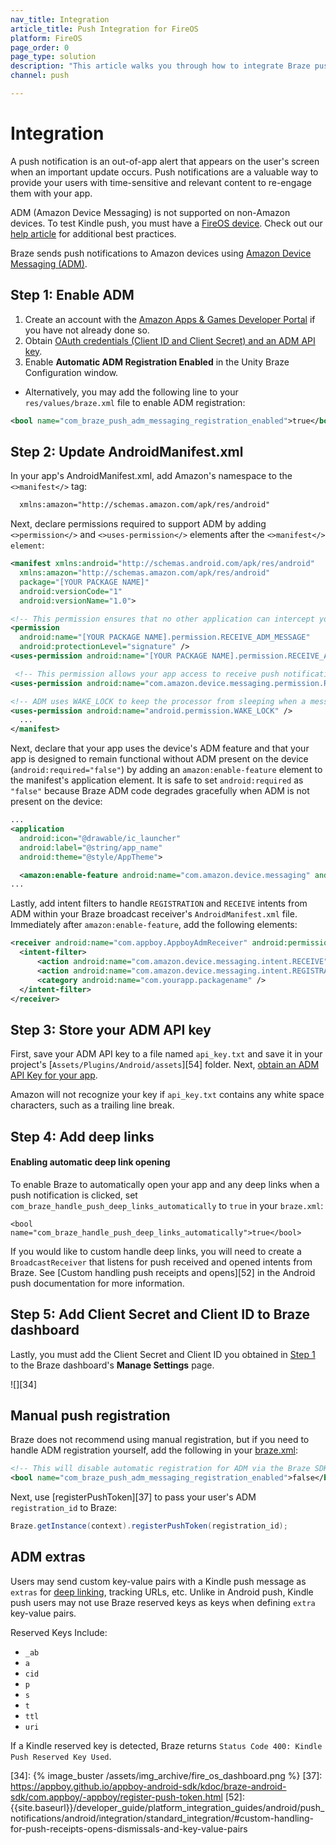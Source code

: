 ```yaml
---
nav_title: Integration
article_title: Push Integration for FireOS
platform: FireOS
page_order: 0
page_type: solution
description: "This article walks you through how to integrate Braze push notifications in your FireOS application."
channel: push

---
```


# Integration

A push notification is an out-of-app alert that appears on the user's screen when an important update occurs. Push notifications are a valuable way to provide your users with time-sensitive and relevant content to re-engage them with your app.

ADM (Amazon Device Messaging) is not supported on non-Amazon devices. To test Kindle push, you must have a [FireOS device][32]. Check out our [help article][8] for additional best practices.

Braze sends push notifications to Amazon devices using [Amazon Device Messaging (ADM)][14].

## Step 1: Enable ADM

1. Create an account with the [Amazon Apps & Games Developer Portal][10] if you have not already done so.
2. Obtain [OAuth credentials (Client ID and Client Secret) and an ADM API key][11].
3. Enable **Automatic ADM Registration Enabled** in the Unity Braze Configuration window. 
  - Alternatively, you may add the following line to your `res/values/braze.xml` file to enable ADM registration:

  ```xml
  <bool name="com_braze_push_adm_messaging_registration_enabled">true</bool>
  ```

## Step 2: Update AndroidManifest.xml

In your app's AndroidManifest.xml, add Amazon's namespace to the `<>manifest</>` tag:

```xml
  xmlns:amazon="http://schemas.amazon.com/apk/res/android"
```

Next, declare permissions required to support ADM by adding `<>permission</>` and `<>uses-permission</>` elements after the `<>manifest</> element`:

  ```xml
  <manifest xmlns:android="http://schemas.android.com/apk/res/android"
    xmlns:amazon="http://schemas.amazon.com/apk/res/android"
    package="[YOUR PACKAGE NAME]"
    android:versionCode="1"
    android:versionName="1.0">

  <!-- This permission ensures that no other application can intercept your ADM messages. -->
  <permission
    android:name="[YOUR PACKAGE NAME].permission.RECEIVE_ADM_MESSAGE"
    android:protectionLevel="signature" />
  <uses-permission android:name="[YOUR PACKAGE NAME].permission.RECEIVE_ADM_MESSAGE" />

   <!-- This permission allows your app access to receive push notifications from ADM. -->
  <uses-permission android:name="com.amazon.device.messaging.permission.RECEIVE" />

  <!-- ADM uses WAKE_LOCK to keep the processor from sleeping when a message is received. -->
  <uses-permission android:name="android.permission.WAKE_LOCK" />
    ...
  </manifest>
```

Next, declare that your app uses the device's ADM feature and that your app is designed to remain functional without ADM present on the device (`android:required="false"`) by adding an `amazon:enable-feature` element to the manifest's application element. It is safe to set `android:required` as `"false"` because Braze ADM code degrades gracefully when ADM is not present on the device:

  ```xml
  ...
  <application
    android:icon="@drawable/ic_launcher"
    android:label="@string/app_name"
    android:theme="@style/AppTheme">

    <amazon:enable-feature android:name="com.amazon.device.messaging" android:required="false"/>
  ...
  ```

Lastly, add intent filters to handle `REGISTRATION` and `RECEIVE` intents from ADM within your Braze broadcast receiver's `AndroidManifest.xml` file. Immediately after `amazon:enable-feature`, add the following elements:

```xml
<receiver android:name="com.appboy.AppboyAdmReceiver" android:permission="com.amazon.device.messaging.permission.SEND">
  <intent-filter>
      <action android:name="com.amazon.device.messaging.intent.RECEIVE" />
      <action android:name="com.amazon.device.messaging.intent.REGISTRATION" />
      <category android:name="com.yourapp.packagename" />
  </intent-filter>
</receiver>
```

## Step 3: Store your ADM API key

First, save your ADM API key to a file named `api_key.txt` and save it in your project's [`Assets/Plugins/Android/assets`][54] folder. Next, [obtain an ADM API Key for your app][11].

Amazon will not recognize your key if `api_key.txt` contains any white space characters, such as a trailing line break.

## Step 4: Add deep links

#### Enabling automatic deep link opening

To enable Braze to automatically open your app and any deep links when a push notification is clicked, set `com_braze_handle_push_deep_links_automatically` to `true` in your `braze.xml`:

```
<bool name="com_braze_handle_push_deep_links_automatically">true</bool>
```

If you would like to custom handle deep links, you will need to create a `BroadcastReceiver` that listens for push received and opened intents from Braze. See [Custom handling push receipts and opens][52] in the Android push documentation for more information.

## Step 5: Add Client Secret and Client ID to Braze dashboard

Lastly, you must add the Client Secret and Client ID you obtained in [Step 1][2] to the Braze dashboard's **Manage Settings** page.

![][34]

## Manual push registration

Braze does not recommend using manual registration, but if you need to handle ADM registration yourself, add the following in your [braze.xml][12]:

```xml
<!-- This will disable automatic registration for ADM via the Braze SDK-->
<bool name="com_braze_push_adm_messaging_registration_enabled">false</bool>
```
Next, use [registerPushToken][37] to pass your user's ADM `registration_id` to Braze:

```java
Braze.getInstance(context).registerPushToken(registration_id);
```

## ADM extras

Users may send custom key-value pairs with a Kindle push message as `extras` for [deep linking][29], tracking URLs, etc. Unlike in Android push, Kindle push users may not use Braze reserved keys as keys when defining `extra` key-value pairs.

Reserved Keys Include:

- `_ab`
- `a`
- `cid`
- `p`
- `s`
- `t`
- `ttl`
- `uri`

If a Kindle reserved key is detected, Braze returns `Status Code 400: Kindle Push Reserved Key Used`.

[2]: #step-1-enable-adm
[8]: {{site.baseurl}}/developer_guide/platform_integration_guides/android/push_notifications/fireos/troubleshooting/
[10]: https://developer.amazon.com/public
[11]: https://developer.amazon.com/public/apis/engage/device-messaging/tech-docs/02-obtaining-adm-credentials
[12]: https://developer.amazon.com/public/apis/engage/device-messaging/tech-docs/03-setting-up-adm
[14]: https://developer.amazon.com/public/apis/engage/device-messaging
[29]: {{site.baseurl}}/developer_guide/platform_integration_guides/android/advanced_use_cases/deep_linking/
[32]: https://developer.amazon.com/appsandservices/apis/engage/device-messaging/tech-docs/04-integrating-your-app-with-adm
[34]: {% image_buster /assets/img_archive/fire_os_dashboard.png %}
[37]: https://appboy.github.io/appboy-android-sdk/kdoc/braze-android-sdk/com.appboy/-appboy/register-push-token.html
[52]: {{site.baseurl}}/developer_guide/platform_integration_guides/android/push_notifications/android/integration/standard_integration/#custom-handling-for-push-receipts-opens-dismissals-and-key-value-pairs
